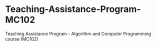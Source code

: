 # Teaching-Assistance-Program-MC102
Teaching Assistance Program - Algorithm and Computer Programming course (MC102)
